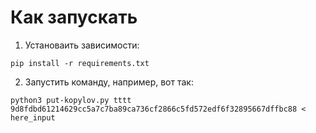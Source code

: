 # Как запускать
1. Установаить зависимости:

`pip install -r requirements.txt`

2. Запустить команду, например, вот так:

`python3 put-kopylov.py tttt 9d8fdbd61214629cc5a7c7ba89ca736cf2866c5fd572edf6f32895667dffbc88 < here_input`
